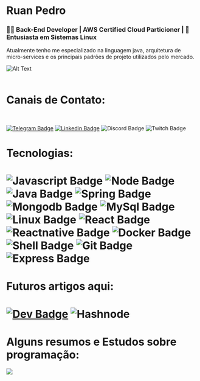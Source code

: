 # Ruan Pedro


<h3>👨‍💻 Back-End Developer | AWS Certified Cloud Particioner | 🐧 Entusiasta em Sistemas Linux </h3>

Atualmente tenho me especializado na linguagem java, arquitetura de micro-services e os principais padrões de projeto utilizados pelo mercado.

![Alt Text](https://i.pinimg.com/originals/e4/26/70/e426702edf874b181aced1e2fa5c6cde.gif)
<br><br>



<h1>Canais de Contato:</h1>
<br>



[![Telegram Badge](https://img.shields.io/badge/Telegram-2CA5E0?style=for-the-badge&logo=telegram&logoColor=white&Link=https:t.me/schmidtpedro)](https://t.me/schmidtpedro)
[![Linkedin Badge](https://img.shields.io/badge/LinkedIn-0077B5?style=for-the-badge&logo=linkedin&logoColor=white&Link=https://www.linkedin.com/in/ruan-p-186968191/)](https://www.linkedin.com/in/ruan-p-186968191/)
![Discord Badge](https://img.shields.io/badge/Discord-7289DA?style=for-the-badge&logo=discord&logoColor=white)
![Twitch Badge](https://img.shields.io/badge/Twitch-9146FF?style=for-the-badge&logo=twitch&logoColor=white)



<h1>Tecnologias:<h1>
  
![Javascript Badge](https://img.shields.io/badge/JavaScript-F7DF1E?style=for-the-badge&logo=javascript&logoColor=black)
![Node Badge](https://img.shields.io/badge/Node.js-43853D?style=for-the-badge&logo=node.js&logoColor=white)
![Java Badge](https://img.shields.io/badge/Java-ED8B00?style=for-the-badge&logo=java&logoColor=white)
![Spring Badge](https://img.shields.io/badge/Spring-6DB33F?style=for-the-badge&logo=spring&logoColor=white)
![Mongodb Badge](https://img.shields.io/badge/MongoDB-4EA94B?style=for-the-badge&logo=mongodb&logoColor=white)
![MySql Badge](https://img.shields.io/badge/MySQL-00000F?style=for-the-badge&logo=mysql&logoColor=white)
![Linux Badge](https://img.shields.io/badge/Linux-FCC624?style=for-the-badge&logo=linux&logoColor=black)
![React Badge](https://img.shields.io/badge/React-20232A?style=for-the-badge&logo=react&logoColor=61DAFB)
![Reactnative Badge](https://img.shields.io/badge/React_Native-20232A?style=for-the-badge&logo=react&logoColor=61DAFB)
![Docker Badge](https://img.shields.io/badge/Docker-2CA5E0?style=for-the-badge&logo=docker&logoColor=white)
![Shell Badge](https://img.shields.io/badge/Shell_Script-121011?style=for-the-badge&logo=gnu-bash&logoColor=white)
![Git Badge](https://img.shields.io/badge/Git-F05032?style=for-the-badge&logo=git&logoColor=white)
![Express Badge](https://img.shields.io/badge/Express.js-000000?style=for-the-badge&logo=express&logoColor=white)
<br>
<h1>Futuros artigos aqui:<h1>
  
  [![Dev Badge](https://img.shields.io/badge/dev.to-0A0A0A?style=for-the-badge&logo=dev.to&logoColor=white&Link=https://dev.to/odevpedro)](https://dev.to/odevpedro)
  ![Hashnode](https://img.shields.io/badge/Hashnode-2962FF?style=for-the-badge&logo=hashnode&logoColor=white)
  
  <h1>Alguns resumos e Estudos sobre programação:</h1>
  <img src="https://s3.us-west-2.amazonaws.com/secure.notion-static.com/4aaeb67f-44ec-4884-a620-bc9854c88271/notion-wordmark.png?X-Amz-Algorithm=AWS4-HMAC-SHA256&X-Amz-Credential=AKIAT73L2G45O3KS52Y5%2F20210309%2Fus-west-2%2Fs3%2Faws4_request&X-Amz-Date=20210309T175825Z&X-Amz-Expires=86400&X-Amz-Signature=96a5d5765031df546549ab6c610eb369c4004da17a2fc7f8f7be690510392eaf&X-Amz-SignedHeaders=host&response-content-disposition=filename%20%3D%22notion-wordmark.png%22" style="max-width:100%;">



